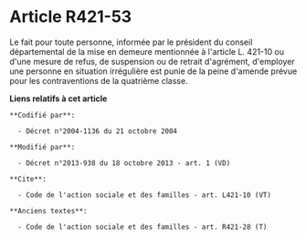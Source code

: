# Article R421-53

Le fait pour toute personne, informée par le président du conseil départemental de la mise en demeure mentionnée à l'article
L. 421-10 ou d'une mesure de refus, de suspension ou de retrait d'agrément, d'employer une personne en situation irrégulière
est punie de la peine d'amende prévue pour les contraventions de la quatrième classe.

**Liens relatifs à cet article**

	**Codifié par**:

	  - Décret n°2004-1136 du 21 octobre 2004

	**Modifié par**:

	  - Décret n°2013-938 du 18 octobre 2013 - art. 1 (VD)

	**Cite**:

	  - Code de l'action sociale et des familles - art. L421-10 (VT)

	**Anciens textes**:

	  - Code de l'action sociale et des familles - art. R421-28 (T)
